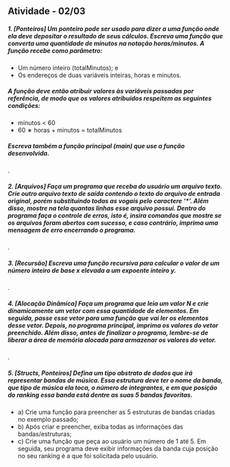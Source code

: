 ## Atividade - 02/03

##### 1. [Ponteiros] Um ponteiro pode ser usado para dizer a uma função onde ela deve depositar o resultado de seus cálculos. Escreva uma função que converta uma quantidade de minutos na notação horas/minutos. A função recebe como parâmetro:
- Um número inteiro (totalMinutos); e
- Os endereços de duas variáveis inteiras, horas e minutos.
##### A função deve então atribuir valores às variáveis passadas por referência, de modo que os valores atribuídos respeitem as seguintes condições:
- minutos < 60
- 60 ∗ horas + minutos = totalMinutos
##### Escreva também a função principal (main) que use a função desenvolvida.
.

##### 2. [Arquivos] Faça um programa que receba do usuário um arquivo texto. Crie outro arquivo texto de saída contendo o texto do arquivo de entrada original, porém substituindo todas as vogais pelo caractere ‘*’. Além disso, mostre na tela quantas linhas esse arquivo possui. Dentro do programa faça o controle de erros, isto é, insira comandos que mostre se os arquivos foram abertos com sucesso, e caso contrário, imprima uma mensagem de erro encerrando o programa.
.

##### 3. [Recursão] Escreva uma função recursiva para calcular o valor de um número inteiro de base x elevada a um expoente inteiro y.
.

##### 4. [Alocação Dinâmica] Faça um programa que leia um valor N e crie dinamicamente um vetor com essa quantidade de elementos. Em seguida, passe esse vetor para uma função que vai ler os elementos desse vetor. Depois, no programa principal, imprima os valores do vetor preenchido. Além disso, antes de finalizar o programa, lembre-se de liberar a área de memória alocada para armazenar os valores do vetor.
.

##### 5. [Structs, Ponteiros] Defina um tipo abstrato de dados que irá representar bandas de música. Essa estrutura deve ter o nome da banda, que tipo de música ela toca, o número de integrantes, e em que posição do ranking essa banda está dentre as suas 5 bandas favoritas.
- a) Crie uma função para preencher as 5 estruturas de bandas criadas no exemplo passado;
- b) Após criar e preencher, exiba todas as informações das bandas/estruturas;
- c) Crie uma função que peça ao usuário um número de 1 até 5. Em seguida, seu programa deve exibir informações da banda cuja posição no seu ranking é a que foi solicitada pelo usuário.